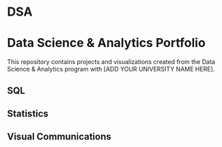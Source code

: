 # DSA
# Data Science & Analytics Portfolio
This repository contains projects and visualizations created from the Data Science & Analytics program with [ADD YOUR UNIVERSITY NAME HERE].
## SQL
## Statistics
## Visual Communications
